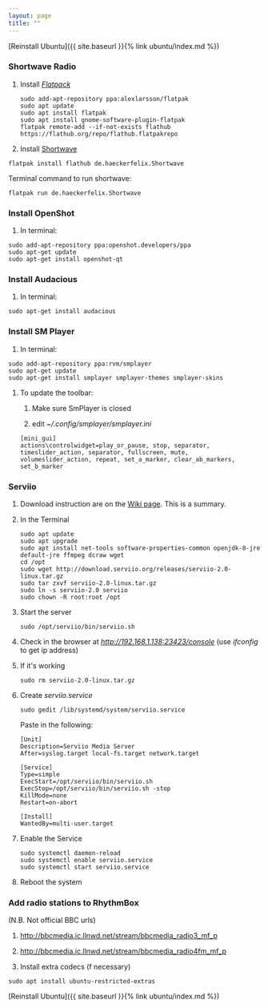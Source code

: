 ```yaml
---
layout: page
title: ""
---
```


[Reinstall Ubuntu]({{ site.baseurl }}{% link ubuntu/index.md %})

### Shortwave Radio

1. Install [*Flatpack*](https://flatpak.org/setup/Ubuntu/)
    ```console
    sudo add-apt-repository ppa:alexlarsson/flatpak
    sudo apt update
    sudo apt install flatpak
    sudo apt install gnome-software-plugin-flatpak
    flatpak remote-add --if-not-exists flathub https://flathub.org/repo/flathub.flatpakrepo
    ```
1. Install [Shortwave](http://ubuntuhandbook.org/index.php/2020/03/internet-radio-player-shortwave-1-0-released/)
```console
flatpak install flathub de.haeckerfelix.Shortwave
```
Terminal command to run shortwave:
```console
flatpak run de.haeckerfelix.Shortwave  
```

### Install OpenShot

1. In terminal:
  ```console
  sudo add-apt-repository ppa:openshot.developers/ppa
  sudo apt-get update
  sudo apt-get install openshot-qt
  ```

### Install Audacious

1. In terminal:
  ```console
  sudo apt-get install audacious
  ```

### Install SM Player

1. In terminal:
  ```console
  sudo add-apt-repository ppa:rvm/smplayer
  sudo apt-get update
  sudo apt-get install smplayer smplayer-themes smplayer-skins
  ```

1. To update the toolbar:

   1. Make sure SmPlayer is closed

   1. edit *~/.config/smplayer/smplayer.ini*
     ```console  
     [mini_gui]
     actions\controlwidget=play_or_pause, stop, separator, timeslider_action, separator, fullscreen, mute, volumeslider_action, repeat, set_a_marker, clear_ab_markers, set_b_marker
     ```

### Serviio

1. Download instruction are on the [Wiki page](https://wiki.serviio.org/doku.php?id=howto:linux:install:ubuntu18-04).
This is a summary.

1. In the Terminal
    ```console
    sudo apt update
    sudo apt upgrade
    sudo apt install net-tools software-properties-common openjdk-8-jre default-jre ffmpeg dcraw wget
    cd /opt
    sudo wget http://download.serviio.org/releases/serviio-2.0-linux.tar.gz
    sudo tar zxvf serviio-2.0-linux.tar.gz
    sudo ln -s serviio-2.0 serviio
    sudo chown -R root:root /opt
    ```
1. Start the server
    ```console
    sudo /opt/serviio/bin/serviio.sh
    ```
1. Check in the browser at *http://192.168.1.138:23423/console* (use *ifconfig* to get ip address)

1. If it's working
    ```console
    sudo rm serviio-2.0-linux.tar.gz
    ```
1. Create *serviio.service*
    ```console
    sudo gedit /lib/systemd/system/serviio.service
    ```
    Paste in the following:
    ```
    [Unit]
    Description=Serviio Media Server
    After=syslog.target local-fs.target network.target

    [Service]
    Type=simple
    ExecStart=/opt/serviio/bin/serviio.sh
    ExecStop=/opt/serviio/bin/serviio.sh -stop
    KillMode=none
    Restart=on-abort

    [Install]
    WantedBy=multi-user.target
    ```
1. Enable the Service
    ```console
    sudo systemctl daemon-reload
    sudo systemctl enable serviio.service
    sudo systemctl start serviio.service
    ```
1. Reboot the system

### Add radio stations to RhythmBox

 (N.B. Not official BBC urls)

 1. http://bbcmedia.ic.llnwd.net/stream/bbcmedia_radio3_mf_p

 1. http://bbcmedia.ic.llnwd.net/stream/bbcmedia_radio4fm_mf_p

 1. Install extra codecs (f necessary)
   ```console
   sudo apt install ubuntu-restricted-extras
   ```

[Reinstall Ubuntu]({{ site.baseurl }}{% link ubuntu/index.md %})
